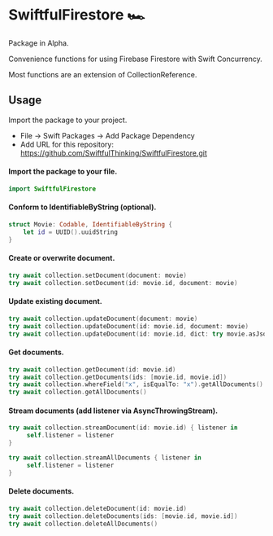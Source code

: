 # SwiftfulFirestore 🏎️

Package in Alpha.

Convenience functions for using Firebase Firestore with Swift Concurrency.

Most functions are an extension of CollectionReference.

## Usage

Import the package to your project.
* File -> Swift Packages -> Add Package Dependency
* Add URL for this repository: https://github.com/SwiftfulThinking/SwiftfulFirestore.git

#### Import the package to your file.
```swift
import SwiftfulFirestore
```

#### Conform to IdentifiableByString (optional).
```swift
struct Movie: Codable, IdentifiableByString {
    let id = UUID().uuidString
}
```

#### Create or overwrite document.
```swift
try await collection.setDocument(document: movie)
try await collection.setDocument(id: movie.id, document: movie)
```

#### Update existing document.
```swift
try await collection.updateDocument(document: movie)
try await collection.updateDocument(id: movie.id, document: movie)
try await collection.updateDocument(id: movie.id, dict: try movie.asJsonDictionary())
```

#### Get documents.
```swift
try await collection.getDocument(id: movie.id)
try await collection.getDocuments(ids: [movie.id, movie.id])
try await collection.whereField("x", isEqualTo: "x").getAllDocuments()
try await collection.getAllDocuments()
```

#### Stream documents (add listener via AsyncThrowingStream).
```swift
try await collection.streamDocument(id: movie.id) { listener in
     self.listener = listener
}

try await collection.streamAllDocuments { listener in
     self.listener = listener
}
```

#### Delete documents.
```swift
try await collection.deleteDocument(id: movie.id)
try await collection.deleteDocuments(ids: [movie.id, movie.id])
try await collection.deleteAllDocuments()
```
